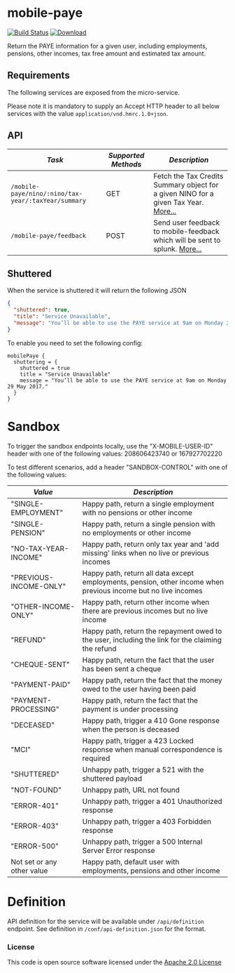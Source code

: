 mobile-paye
=============================================

[![Build Status](https://travis-ci.org/hmrc/mobile-paye.svg)](https://travis-ci.org/hmrc/mobile-paye) [ ![Download](https://api.bintray.com/packages/hmrc/releases/mobile-paye/images/download.svg) ](https://bintray.com/hmrc/releases/mobile-paye/_latestVersion)

Return the PAYE information for a given user, including employments, pensions, other incomes, tax free amount and estimated tax amount.

Requirements
------------

The following services are exposed from the micro-service.

Please note it is mandatory to supply an Accept HTTP header to all below services with the value ```application/vnd.hmrc.1.0+json```.

API
---

| *Task*                                                 | *Supported Methods* | *Description*                                                                                  |
|--------------------------------------------------------|-----|------------------------------------------------------------------------------------------------|
| ```/mobile-paye/nino/:nino/tax-year/:taxYear/summary``` | GET | Fetch the Tax Credits Summary object for a given NINO for a given Tax Year. [More...](docs/summary.md)|
| ```/mobile-paye/feedback```                            | POST | Send user feedback to mobile-feedback which will be sent to splunk. [More...](docs/feedback.md)|

Shuttered
---------
When the service is shuttered it will return the following JSON
```json
{
  "shuttered": true,
  "title": "Service Unavailable",
  "message": "You’ll be able to use the PAYE service at 9am on Monday 29 May 2017."
}
```

To enable you need to set the following config:
```
mobilePaye {
  shuttering = {
    shuttered = true
    title = "Service Unavailable"
    message = "You’ll be able to use the PAYE service at 9am on Monday 29 May 2017."
  }
}
```

# Sandbox
To trigger the sandbox endpoints locally, use the "X-MOBILE-USER-ID" header with one of the following values:
208606423740 or 167927702220

To test different scenarios, add a header "SANDBOX-CONTROL" with one of the following values:

| *Value* | *Description* |
|--------|----|
| "SINGLE-EMPLOYMENT"        | Happy path, return a single employment with no pensions or other income |
| "SINGLE-PENSION"           | Happy path, return a single pension with no employments or other income |
| "NO-TAX-YEAR-INCOME"       | Happy path, return only tax year and 'add missing' links when no live or previous incomes | 
| "PREVIOUS-INCOME-ONLY"     | Happy path, return all data except employments, pension, other income when previous income but no live incomes | 
| "OTHER-INCOME-ONLY"        | Happy path, return other income when there are previous incomes but no live income | 
| "REFUND"                   | Happy path, return the repayment owed to the user, including the link for the claiming the refund
| "CHEQUE-SENT"              | Happy path, return the fact that the user has been sent a cheque
| "PAYMENT-PAID"             | Happy path, return the fact that the money owed to the user having been paid
| "PAYMENT-PROCESSING"       | Happy path, return the fact that the payment is under processing
| "DECEASED"                 | Happy path, trigger a 410 Gone response when the person is deceased |
| "MCI"                      | Happy path, trigger a 423 Locked response when manual correspondence is required |
| "SHUTTERED"                | Unhappy path, trigger a 521 with the shuttered payload
| "NOT-FOUND"                | Unhappy path, URL not found |
| "ERROR-401"                | Unhappy path, trigger a 401 Unauthorized response |
| "ERROR-403"                | Unhappy path, trigger a 403 Forbidden response |
| "ERROR-500"                | Unhappy path, trigger a 500 Internal Server Error response |
| Not set or any other value | Happy path, default user with employments, pensions and other income |

# Definition
API definition for the service will be available under `/api/definition` endpoint.
See definition in `/conf/api-definition.json` for the format.

### License

This code is open source software licensed under the [Apache 2.0 License]("http://www.apache.org/licenses/LICENSE-2.0.html")
